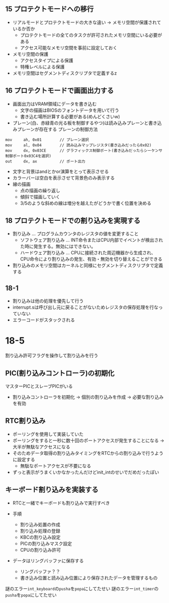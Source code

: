 ## 15 プロテクトモードへの移行
- リアルモードとプロテクトモードの大きな違い -> メモリ空間が保護されているか否か
    - プロテクトモードの全てのタスクが許可されたメモリ空間にいる必要がある
    - アクセス可能なメモリ空間を事前に設定しておく
- メモリ空間の保護
    - アクセスタイプによる保護
    - 特権レベルによる保護
- メモリ空間はセグメントディスクリプタで定義するz

## 16 プロテクトモードで画面出力する
- 画面出力はVRAM領域にデータを書き込む
    - 文字の描画はBIOSのフォントデータを用いて行う
    - 書き込む場所計算する必要がある(めんどくさいw)
- プレーン(白、赤緑青の光る板を制御するやつ)は読み込みプレーンと書き込みプレーンが存在する
プレーンの制御方法
```
mov     ah, 0x01        // プレーン選択
mov     al, 0x04        // 読み込みマップレジスタ(書き込みだったら0x02)
mov     dx, 0x03CE      // グラフィックス制御ポート(書き込みだったらシーケンサ制御ポート0x03C4を選択)
out     dx, ax          // ポート出力
```
- 文字と背景はandとかor演算をとって表示させる
- カラーバーは空白を表示させて背景色のみ表示する
- 線の描画
    - 点の描画の繰り返し
    - 傾斜で描画していく
    - 3/5のような斜めの線は増分を越えたがどうかで書く位置を決める

## 18 プロテクトモードでの割り込みを実現する
- 割り込み ... プログラムカウンタのレジスタの値を変更すること
    - ソフトウェア割り込み ... INT命令またはCPU内部でイベントが検出された時に発生する。無効にはできない。
    - ハードウェア割り込み ... CPUに接続された周辺機器から生成され、CPU命令により割り込みの発生、有効・無効を切り替えることができる
- 割り込みのメモリ空間はカーネルと同様にセグメントディスクリプタで定義する

## 18-1
- 割り込みは他の処理を優先して行う
- interrupt.sは呼び出し元に戻ることがないためレジスタの保存処理を行なっていない
- エラーコードがスタックされる

# 18-5
割り込み許可フラグを操作して割り込みを行う
## PIC(割り込みコントローラ)の初期化
マスターPICとスレーブPICがいる
- 割り込みコントローラを初期化 -> 個別の割り込みを作成 -> 必要な割り込みを有効

## RTC割り込み
- ポーリングを使用して実装していた
- ポーリングをすると一秒に数十回のポートアクセスが発生することになる
-> 大半が無駄なアクセスになる
- そのためデータ取得の割り込みタイミングをRTCからの割り込みで行うように設定する
    - 無駄なポートアクセスが不要になる
- ずっと表示がうまくいかなかったんだけどinit_intのせいでだめだったぽい

## キーボード割り込みを実装する
- RTCと一緒でキーボードも割り込みで実行すべき
- 手順
    - 割り込み処置の作成
    - 割り込み処理の登録
    - KBCの割り込み設定
    - PICの割り込みマスク設定
    - CPUの割り込み許可

- データはリングバッファに保存する
    - リングバッファ？？
    - 書き込み位置と読み込み位置により保存されたデータを管理するもの

謎のエラー`int_keyboard`の`pusha`を`popa`にしてたせい
謎のエラー`int_timer`の`pusha`を`popa`にしてたせい